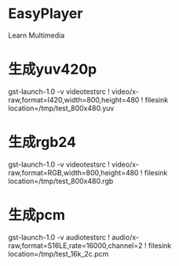 # EasyPlayer
Learn Multimedia

# 生成yuv420p
gst-launch-1.0 -v videotestsrc ! video/x-raw,format=I420,width=800,height=480 ! filesink location=/tmp/test_800x480.yuv

# 生成rgb24
gst-launch-1.0 -v videotestsrc ! video/x-raw,format=RGB,width=800,height=480 ! filesink location=/tmp/test_800x480.rgb

# 生成pcm
gst-launch-1.0 -v audiotestsrc ! audio/x-raw,format=S16LE,rate=16000,channel=2 ! filesink location=/tmp/test_16k_2c.pcm
